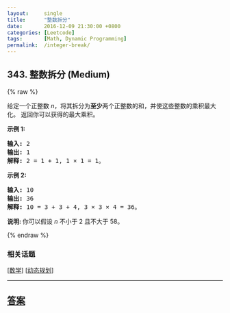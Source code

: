 ```yaml
---
layout:     single
title:      "整数拆分"
date:       2016-12-09 21:30:00 +0800
categories: [Leetcode]
tags:       [Math, Dynamic Programming]
permalink:  /integer-break/
---
```


## 343. 整数拆分 (Medium)

{% raw %}

<p>给定一个正整数&nbsp;<em>n</em>，将其拆分为<strong>至少</strong>两个正整数的和，并使这些整数的乘积最大化。 返回你可以获得的最大乘积。</p>

<p><strong>示例 1:</strong></p>

<pre><strong>输入: </strong>2
<strong>输出: </strong>1
<strong>解释: </strong>2 = 1 + 1, 1 &times; 1 = 1。</pre>

<p><strong>示例&nbsp;2:</strong></p>

<pre><strong>输入: </strong>10
<strong>输出: </strong>36
<strong>解释: </strong>10 = 3 + 3 + 4, 3 &times;&nbsp;3 &times;&nbsp;4 = 36。</pre>

<p><strong>说明: </strong>你可以假设&nbsp;<em>n&nbsp;</em>不小于 2 且不大于 58。</p>

{% endraw %}

### 相关话题
  [[数学](https://github.com/openset/leetcode/tree/master/tag/math/README.md)]
  [[动态规划](https://github.com/openset/leetcode/tree/master/tag/dynamic-programming/README.md)]

---

## [答案](https://github.com/openset/leetcode/tree/master/problems/integer-break)
